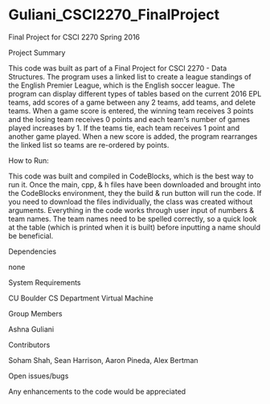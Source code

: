 # Guliani_CSCI2270_FinalProject
Final Project for CSCI 2270 Spring 2016


Project	Summary

This code was built as part of a Final Project for CSCI 2270 - Data Structures. The program uses a linked list to create a league standings of the English Premier League, which is the English soccer league. The program can display different types of tables based on the current 2016 EPL teams, add scores of a game between any 2 teams, add teams, and delete teams. When a game score is entered, the winning team receives 3 points and the losing team receives 0 points and each team's number of games played increases by 1. If the teams tie, each team receives 1 point and another game played. When a new score is added, the program rearranges the linked list so teams are re-ordered by points. 

How to Run:

This code was built and compiled in CodeBlocks, which is the best way to run it. Once the main, cpp, & h files have been downloaded and brought into the CodeBlocks environment, they the build & run button will run the code. If you need to download the files individually,  the class was created without arguments. Everything in the code works through user input of numbers & team names. The team names need to be spelled correctly, so a quick look at the table (which is printed when it is built) before inputting a name should be beneficial. 


Dependencies

none


System	Requirements

CU Boulder CS Department Virtual Machine 


Group	Members

Ashna Guliani


Contributors

Soham Shah, Sean Harrison, Aaron Pineda, Alex Bertman


Open issues/bugs

Any enhancements to the code would be appreciated
